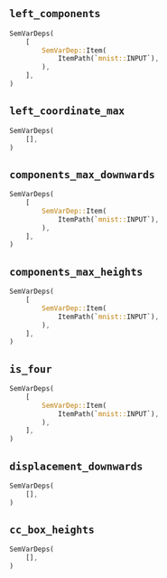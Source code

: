 ## `left_components`

```rust
SemVarDeps(
    [
        SemVarDep::Item(
            ItemPath(`mnist::INPUT`),
        ),
    ],
)
```

## `left_coordinate_max`

```rust
SemVarDeps(
    [],
)
```

## `components_max_downwards`

```rust
SemVarDeps(
    [
        SemVarDep::Item(
            ItemPath(`mnist::INPUT`),
        ),
    ],
)
```

## `components_max_heights`

```rust
SemVarDeps(
    [
        SemVarDep::Item(
            ItemPath(`mnist::INPUT`),
        ),
    ],
)
```

## `is_four`

```rust
SemVarDeps(
    [
        SemVarDep::Item(
            ItemPath(`mnist::INPUT`),
        ),
    ],
)
```

## `displacement_downwards`

```rust
SemVarDeps(
    [],
)
```

## `cc_box_heights`

```rust
SemVarDeps(
    [],
)
```
